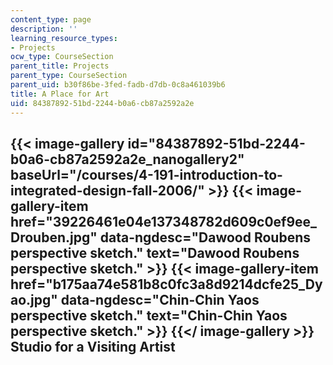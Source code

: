 ```yaml
---
content_type: page
description: ''
learning_resource_types:
- Projects
ocw_type: CourseSection
parent_title: Projects
parent_type: CourseSection
parent_uid: b30f86be-3fed-fadb-d7db-0c8a461039b6
title: A Place for Art
uid: 84387892-51bd-2244-b0a6-cb87a2592a2e
---
```


{{< image-gallery id="84387892-51bd-2244-b0a6-cb87a2592a2e_nanogallery2" baseUrl="/courses/4-191-introduction-to-integrated-design-fall-2006/" >}}
{{< image-gallery-item href="39226461e04e137348782d609c0ef9ee_Drouben.jpg" data-ngdesc="Dawood Roubens perspective sketch." text="Dawood Roubens perspective sketch." >}}
{{< image-gallery-item href="b175aa74e581b8c0fc3a8d9214dcfe25_Dyao.jpg" data-ngdesc="Chin-Chin Yaos perspective sketch." text="Chin-Chin Yaos perspective sketch." >}}
{{</ image-gallery >}}
Studio for a Visiting Artist
----------------------------